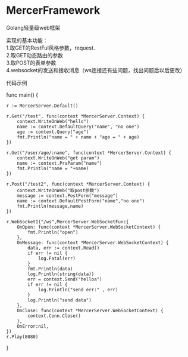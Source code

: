 # MercerFramework

Golang轻量级web框架  
  
实现的基本功能：  
 1.取GET的RestFul风格参数，request.  
 2.取GET动态路由的参数  
 3.取POST的表单参数  
 4.websocket的发送和接收消息（ws连接还有些问题，找出问题后以后更改）  
  
代码示例 
  
func main() {

	r := MercerServer.Default()
    
	r.Get("/test", func(context *MercerServer.Context) {
		context.WriteOnWeb("hello")
		name := context.DefaultQuery("name", "no one")
		age := context.Query("age")
		fmt.Println("name = " + name + "age = " + age)
	})
    
	r.Get("/user/age/:name", func(context *MercerServer.Context) {
		context.WriteOnWeb("get param")
		name := context.PraParam("name")
		fmt.Println("name = "+name)
	})

	r.Post("/test2", func(context *MercerServer.Context) {
		context.WriteOnWeb("取post参数")
		message := context.PostForm("message")
		name := context.DefaultPostForm("name","no one")
		fmt.Println(message,name)
	})

	r.WebSocket1("/ws",MercerServer.WebSocketFunc{
		OnOpen: func(context *MercerServer.WebSocketContext) {
			fmt.Println("open")
		},
		OnMessage: func(context *MercerServer.WebSocketContext) {
			data, err := context.Read()
			if err != nil {
				log.Fatal(err)
			}
			fmt.Println(data)
			log.Println(string(data))
			err = context.Send("helloa")
			if err != nil {
				log.Println("send err:" , err)
			}
			log.Println("send data")
		},
		OnClose: func(context *MercerServer.WebSocketContext) {
			context.Conn.Close()
		},
		OnError:nil,
	})
	r.Play(8080)
}
